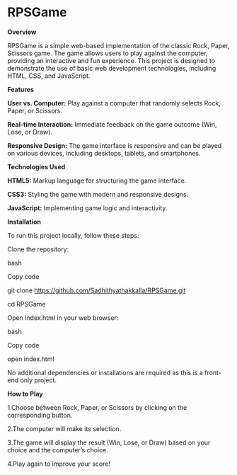 # RPSGame


****Overview****


RPSGame is a simple web-based implementation of the classic Rock, Paper, Scissors game. The game allows users to play against the computer, providing an interactive and fun experience. This project is designed to demonstrate the use of basic web development technologies, including HTML, CSS, and JavaScript.


****Features****


**User vs. Computer:** Play against a computer that randomly selects Rock, Paper, or Scissors.

**Real-time Interaction:** Immediate feedback on the game outcome (Win, Lose, or Draw).

**Responsive Design:** The game interface is responsive and can be played on various devices, including desktops, tablets, and smartphones.


****Technologies Used****


**HTML5:** Markup language for structuring the game interface.

**CSS3:** Styling the game with modern and responsive designs.

**JavaScript:** Implementing game logic and interactivity.


****Installation****


To run this project locally, follow these steps:

Clone the repository:

bash

Copy code

git clone https://github.com/Sadhithyathakkalla/RPSGame.git

cd RPSGame

Open index.html in your web browser:

bash

Copy code

open index.html

No additional dependencies or installations are required as this is a front-end only project.


****How to Play****


1.Choose between Rock, Paper, or Scissors by clicking on the corresponding button.

2.The computer will make its selection.

3.The game will display the result (Win, Lose, or Draw) based on your choice and the computer’s choice.

4.Play again to improve your score!
